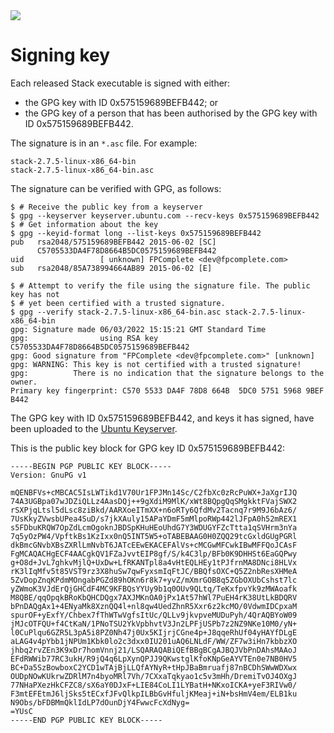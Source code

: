 <div class="hidden-warning"><a href="https://docs.haskellstack.org/"><img src="https://cdn.jsdelivr.net/gh/commercialhaskell/stack/doc/img/hidden-warning.svg"></a></div>

# Signing key

Each released Stack executable is signed with either:

* the GPG key with ID 0x575159689BEFB442; or
* the GPG key of a person that has been authorised by the GPG key with ID
  0x575159689BEFB442.

The signature is in an `*.asc` file. For example:

~~~
stack-2.7.5-linux-x86_64-bin
stack-2.7.5-linux-x86_64-bin.asc
~~~

The signature can be verified with GPG, as follows:

~~~
$ # Receive the public key from a keyserver
$ gpg --keyserver keyserver.ubuntu.com --recv-keys 0x575159689BEFB442
$ # Get information about the key
$ gpg --keyid-format long --list-keys 0x575159689BEFB442
pub   rsa2048/575159689BEFB442 2015-06-02 [SC]
      C5705533DA4F78D8664B5DC0575159689BEFB442
uid                 [ unknown] FPComplete <dev@fpcomplete.com>
sub   rsa2048/85A738994664AB89 2015-06-02 [E]

$ # Attempt to verify the file using the signature file. The public key has not
$ # yet been certified with a trusted signature.
$ gpg --verify stack-2.7.5-linux-x86_64-bin.asc stack-2.7.5-linux-x86_64-bin
gpg: Signature made 06/03/2022 15:15:21 GMT Standard Time
gpg:                using RSA key C5705533DA4F78D8664B5DC0575159689BEFB442
gpg: Good signature from "FPComplete <dev@fpcomplete.com>" [unknown]
gpg: WARNING: This key is not certified with a trusted signature!
gpg:          There is no indication that the signature belongs to the owner.
Primary key fingerprint: C570 5533 DA4F 78D8 664B  5DC0 5751 5968 9BEF B442
~~~

The GPG key with ID 0x575159689BEFB442, and keys it has signed, have been
uploaded to the
[Ubuntu Keyserver](https://keyserver.ubuntu.com/pks/lookup?search=0x575159689BEFB442&fingerprint=on&op=index).

This is the public key block for GPG key ID 0x575159689BEFB442:

```
-----BEGIN PGP PUBLIC KEY BLOCK-----
Version: GnuPG v1

mQENBFVs+cMBCAC5IsLWTikd1V70Ur1FPJMn14Sc/C2fbXc0zRcPuWX+JaXgrIJQ
74A3UGBpa07wJDZiQLLz4AasDQj++9gXdiM9MlK/xWt8BQpgQqSMgkktFVajSWX2
rSXPjqLtsl5dLsc8ziBkd/AARXoeITmXX+n6oRTy6QfdMv2Tacnq7r9M9J6bAz6/
7UsKkyZVwsbUPea4SuD/s7jkXAuly15APaYDmF5mMlpoRWp442lJFpA0h52mREX1
s5FDbuKRQW7OpZdLcmOgoknJBDSpKHuHEoUhdG7Y3WDUGYFZcTtta1qSVHrm3nYa
7q5yOzPW4/VpftkBs1KzIxx0nQ5INT5W5+oTABEBAAG0H0ZQQ29tcGxldGUgPGRl
dkBmcGNvbXBsZXRlLmNvbT6JATcEEwEKACEFAlVs+cMCGwMFCwkIBwMFFQoJCAsF
FgMCAQACHgECF4AACgkQV1FZaJvvtEIP8gf/S/k4C3lp/BFb0K9DHHSt6EaGQPwy
g+O8d+JvL7ghkvMjlQ+UxDw+LfRKANTpl8a4vHtEQLHEy1tPJfrnMA8DNci8HLVx
rK3lIqMfv5t85VST9rz3X8huSw7qwFyxsmIqFtJC/BBQfsOXC+Q5Z2nbResXHMeA
5ZvDopZnqKPdmMOngabPGZd89hOKn6r8k7+yvZ/mXmrGOB8q5ZGbOXUbCshst7lc
yZWmoK3VJdErQjGHCdF4MC9KFBQsYYUy9b1q0OUv9QLtq/TeKxfpvYk9zMWAoafk
M8QBE/qqOpqkBRoKbQHCDQgx7AXJMKnOA0jPx1At57hWl7PuEH4rK38UtLkBDQRV
bPnDAQgAx1+4ENyaMk8XznQQ4l+nl8qw4UedZhnR5Xxr6z2kcMO/0VdwmIDCpxaM
spurOF+yExfY/Chbex7fThWTwVgfsItUc/QLLv9jkvpveMUDuPyh/4QrAQBYoW09
jMJcOTFQU+f4CtKaN/1PNoTSU2YkVpbhvtV3Jn2LPFjUSPb7z2NZ9NKe10M0/yN+
l0CuPlqu6GZR5L3pA5i8PZ0Nh47j0Ux5KIjrjCGne4p+J8qqeRhUf04yHAYfDLgE
aLAG4v4pYbb1jNPUm1Kbk0lo2c3dxx0IU201uAQ6LNLdF/WW/ZF7w3iHn7kbbzXO
jhbq2rvZEn3K9xDr7homVnnj21/LSQARAQABiQEfBBgBCgAJBQJVbPnDAhsMAAoJ
EFdRWWib77RC3ukH/R9jQ4q6LpXynQPJJ9QKwstglKfoKNpGeAYVTEn0e7NB0HV5
BC+Da5SzBowboxC2YCD1wTAjBjLLQfAYNyR+tHpJBaBmruafj87nBCDhSWwWDXwx
OUDpNOwKUkrwZDRlM7n4byoMRl7Vh/7CXxaTqkyao1c5v3mHh/DremiTvOJ4OXgJ
77NHaPXezHkCFZC8/sX6aY0DJxF+LIE84CoLI1LYBatH+NKxoICKA+yeF3RIVw0/
F3mtEFEtmJ6ljSks5tECxfJFvQlkpILBbGvHfuljKMeaj+iN+bsHmV4em/ELB1ku
N9Obs/bFDBMmQklIdLP7dOunDjY4FwwcFcXdNyg=
=YUsC
-----END PGP PUBLIC KEY BLOCK-----
```
